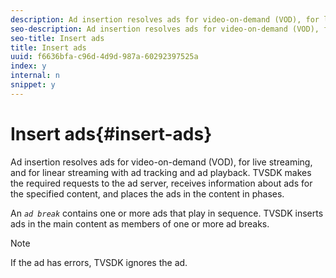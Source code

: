 ```yaml
---
description: Ad insertion resolves ads for video-on-demand (VOD), for live streaming, and for linear streaming with ad tracking and ad playback. TVSDK makes the required requests to the ad server, receives information about ads for the specified content, and places the ads in the content in phases.
seo-description: Ad insertion resolves ads for video-on-demand (VOD), for live streaming, and for linear streaming with ad tracking and ad playback. TVSDK makes the required requests to the ad server, receives information about ads for the specified content, and places the ads in the content in phases.
seo-title: Insert ads
title: Insert ads
uuid: f6636bfa-c96d-4d9d-987a-60292397525a
index: y
internal: n
snippet: y
---
```


# Insert ads{#insert-ads}

Ad insertion resolves ads for video-on-demand (VOD), for live streaming, and for linear streaming with ad tracking and ad playback. TVSDK makes the required requests to the ad server, receives information about ads for the specified content, and places the ads in the content in phases.

An *`ad break`* contains one or more ads that play in sequence. TVSDK inserts ads in the main content as members of one or more ad breaks.

>[!NOTE]
>
>If the ad has errors, TVSDK ignores the ad.

